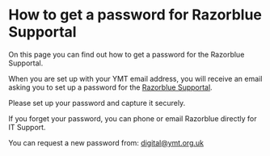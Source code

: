 # How to get a password for Razorblue Supportal

On this page you can find out how to get a password for the Razorblue Supportal.

When you are set up with your YMT email address, you will receive an email asking you to set up a password for the [Razorblue Supportal](https://supportal.razorblue.com/auth/ "Razorblue Supportal").

Please set up your password and capture it securely.

If you forget your password, you can phone or email Razorblue directly for IT Support.

You can request a new password from: digital@ymt.org.uk
